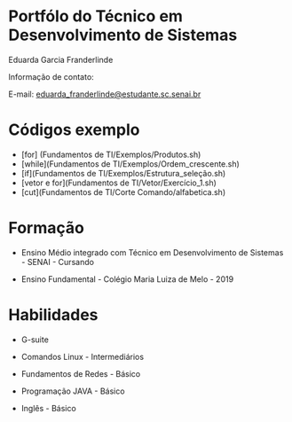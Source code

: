 # Portfólo do Técnico em Desenvolvimento de Sistemas
Eduarda Garcia Franderlinde

Informação de contato:

E-mail: eduarda_franderlinde@estudante.sc.senai.br

# Códigos exemplo
- [for] (Fundamentos de TI/Exemplos/Produtos.sh)
- [while](Fundamentos de TI/Exemplos/Ordem_crescente.sh)
- [if](Fundamentos de TI/Exemplos/Estrutura_seleção.sh)
- [vetor e for](Fundamentos de TI/Vetor/Exercício_1.sh)
- [cut](Fundamentos de TI/Corte Comando/alfabetica.sh)

# Formação 
* Ensino Médio integrado com Técnico em Desenvolvimento de Sistemas - SENAI - Cursando

* Ensino Fundamental - Colégio Maria Luiza de Melo - 2019

# Habilidades

* G-suite

* Comandos Linux - Intermediários 

* Fundamentos de Redes -  Básico

* Programação JAVA - Básico

* Inglês - Básico 
